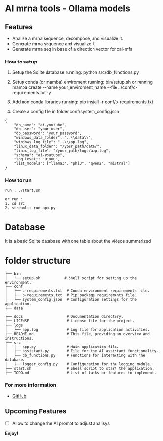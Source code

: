 # AI mrna tools - Ollama models

## Features

* Analize a mrna sequence, decompose, and visualize it.
* Generate mrna sequence and visualize it
* Generate mrna seq in base of a direction vector for cai-mfa

### How to setup

1. Setup the Sqlite database running: 
        python src/db_functions.py

2. Setup conda (or mamba) enviroment running: bin/setup.sh 
        or running 
        mamba create --name your_enviroment_name --file ../conf/c-requirements.txt -y

3. Add non conda libraries running: 
        pip install -r conf/p-requirements.txt

4. Create a config file in folder conf/system_config.json
```
{
    "db_name": "ai-youtube",
    "db_user": "your_user",
    "db_password": "your_password",
    "windows_data_folder": "..\\data\\",
    "windows_log_file": "..\\app.log",
    "linux_data_folder": "/your_path/data/",
    "linux_log_file": "/your_path/logs/app.log",
    "schema": "ai-youtube",
    "log_level": "DEBUG",
    "list_models": ["llama3", "phi3", "qwen2", "mistral"]
}
```

### How to run
```
run : ./start.sh 

or run : 
1. cd src
2. streamlit run app.py
```

# Database
It is a basic Sqlite database with one table about the videos summarized

# folder structure
```
├── bin
│   └── setup.sh           # Shell script for setting up the environment.
├── conf
│   ├── c-requirements.txt  # Conda environment requirements file.
│   ├── p-requirements.txt  # Pip package requirements file.
│   └── system_config.json  # Configuration settings for the application.
├── data

├── docs                    # Documentation directory.
├── LICENSE                 # License file for the project.
├── logs
│   └── app.log             # Log file for application activities.
├── README.md               # This file, providing an overview and instructions.
├── src
│   ├── app.py              # Main application file.
│   ├── assistant.py        # File for the AI assistant functionality.
│   ├── db_functions.py     # Functions for interacting with the database.
│   ├── logger_config.py    # Configuration for the logging module.
├── start.sh                # Shell script to start the application.
├── TODO.md                 # List of tasks or features to implement.
```

### For more information

* [GitHub](https://github.com/rafael1856/-later--)

## Upcoming Features

- [ ] Allow to change the AI prompt to adjust analisys


**Enjoy!**